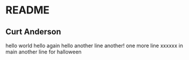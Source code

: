 # README
## Curt Anderson

hello world
hello again
hello
another line
another!
one more line
xxxxxx
in main
another line for halloween
